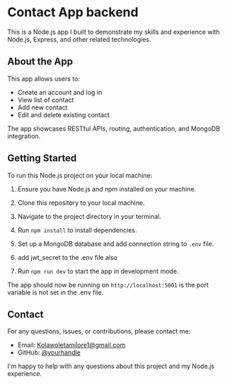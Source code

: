 # Contact App backend

This is a Node.js app I built to demonstrate my skills and experience with Node.js, Express, and other related technologies.

## About the App

This app allows users to: 

- Create an account and log in 
- View list of contact
- Add new contact
- Edit and delete existing contact

The app showcases RESTful APIs, routing, authentication, and MongoDB integration.

## Getting Started

To run this Node.js project on your local machine:

1. Ensure you have Node.js and npm installed on your machine.

2. Clone this repository to your local machine.

3. Navigate to the project directory in your terminal. 

4. Run `npm install` to install dependencies.

5. Set up a MongoDB database and add connection string to `.env` file.
   
6. add jwt_secret to the .env file also

7. Run `npm run dev` to start the app in development mode.

The app should now be running on `http://localhost:5001` is the port variable is not set in the .env file.

## Contact 

For any questions, issues, or contributions, please contact me:

- Email: Kolawoletamilore1@gmail.com
- GitHub: [@yourhandle](https://github.com/TamynatorSama)

I'm happy to help with any questions about this project and my Node.js experience.
